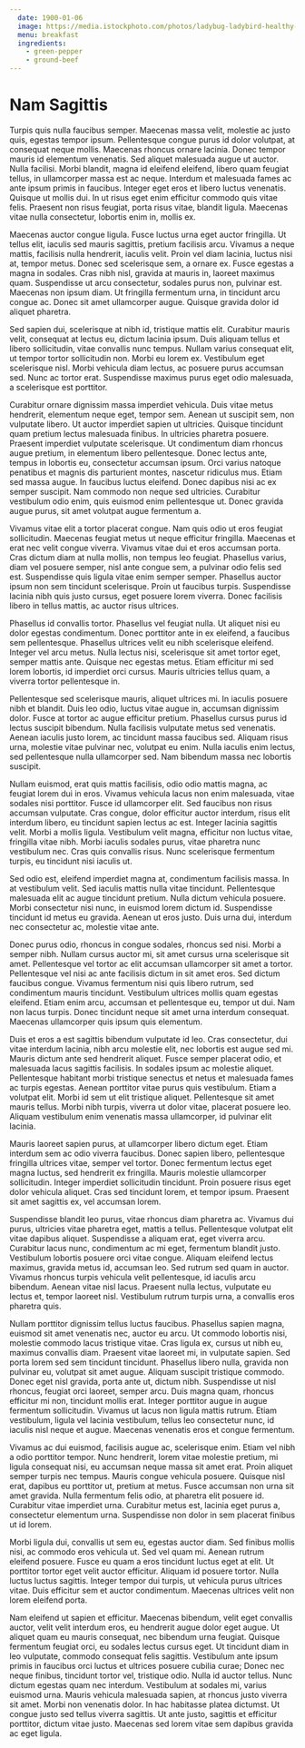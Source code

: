 ```yaml
---
  date: 1900-01-06
  image: https://media.istockphoto.com/photos/ladybug-ladybird-healthy-lunch-box-fun-food-art-for-kids-picture-id625812272?k=6&m=625812272&s=170667a&w=0&h=39qvvPZTC3G_3Wb5bJUuzitsnky8AdyInbM5ir0kOtY=
  menu: breakfast
  ingredients: 
    - green-pepper
    - ground-beef
---
```


# Nam Sagittis
Turpis quis nulla faucibus semper. Maecenas massa velit, molestie ac justo quis, egestas tempor ipsum. Pellentesque congue purus id dolor volutpat, at consequat neque mollis. Maecenas rhoncus ornare lacinia. Donec tempor mauris id elementum venenatis. Sed aliquet malesuada augue ut auctor. Nulla facilisi. Morbi blandit, magna id eleifend eleifend, libero quam feugiat tellus, in ullamcorper massa est ac neque. Interdum et malesuada fames ac ante ipsum primis in faucibus. Integer eget eros et libero luctus venenatis. Quisque ut mollis dui. In ut risus eget enim efficitur commodo quis vitae felis. Praesent non risus feugiat, porta risus vitae, blandit ligula. Maecenas vitae nulla consectetur, lobortis enim in, mollis ex.

Maecenas auctor congue ligula. Fusce luctus urna eget auctor fringilla. Ut tellus elit, iaculis sed mauris sagittis, pretium facilisis arcu. Vivamus a neque mattis, facilisis nulla hendrerit, iaculis velit. Proin vel diam lacinia, luctus nisi at, tempor metus. Donec sed scelerisque sem, a ornare ex. Fusce egestas a magna in sodales. Cras nibh nisl, gravida at mauris in, laoreet maximus quam. Suspendisse ut arcu consectetur, sodales purus non, pulvinar est. Maecenas non ipsum diam. Ut fringilla fermentum urna, in tincidunt arcu congue ac. Donec sit amet ullamcorper augue. Quisque gravida dolor id aliquet pharetra.

Sed sapien dui, scelerisque at nibh id, tristique mattis elit. Curabitur mauris velit, consequat at lectus eu, dictum lacinia ipsum. Duis aliquam tellus et libero sollicitudin, vitae convallis nunc tempus. Nullam varius consequat elit, ut tempor tortor sollicitudin non. Morbi eu lorem ex. Vestibulum eget scelerisque nisl. Morbi vehicula diam lectus, ac posuere purus accumsan sed. Nunc ac tortor erat. Suspendisse maximus purus eget odio malesuada, a scelerisque est porttitor.

Curabitur ornare dignissim massa imperdiet vehicula. Duis vitae metus hendrerit, elementum neque eget, tempor sem. Aenean ut suscipit sem, non vulputate libero. Ut auctor imperdiet sapien ut ultricies. Quisque tincidunt quam pretium lectus malesuada finibus. In ultricies pharetra posuere. Praesent imperdiet vulputate scelerisque. Ut condimentum diam rhoncus augue pretium, in elementum libero pellentesque. Donec lectus ante, tempus in lobortis eu, consectetur accumsan ipsum. Orci varius natoque penatibus et magnis dis parturient montes, nascetur ridiculus mus. Etiam sed massa augue. In faucibus luctus eleifend. Donec dapibus nisi ac ex semper suscipit. Nam commodo non neque sed ultricies. Curabitur vestibulum odio enim, quis euismod enim pellentesque ut. Donec gravida augue purus, sit amet volutpat augue fermentum a.

Vivamus vitae elit a tortor placerat congue. Nam quis odio ut eros feugiat sollicitudin. Maecenas feugiat metus ut neque efficitur fringilla. Maecenas et erat nec velit congue viverra. Vivamus vitae dui et eros accumsan porta. Cras dictum diam at nulla mollis, non tempus leo feugiat. Phasellus varius, diam vel posuere semper, nisl ante congue sem, a pulvinar odio felis sed est. Suspendisse quis ligula vitae enim semper semper. Phasellus auctor ipsum non sem tincidunt scelerisque. Proin ut faucibus turpis. Suspendisse lacinia nibh quis justo cursus, eget posuere lorem viverra. Donec facilisis libero in tellus mattis, ac auctor risus ultrices.

Phasellus id convallis tortor. Phasellus vel feugiat nulla. Ut aliquet nisi eu dolor egestas condimentum. Donec porttitor ante in ex eleifend, a faucibus sem pellentesque. Phasellus ultrices velit eu nibh scelerisque eleifend. Integer vel arcu metus. Nulla lectus nisi, scelerisque sit amet tortor eget, semper mattis ante. Quisque nec egestas metus. Etiam efficitur mi sed lorem lobortis, id imperdiet orci cursus. Mauris ultricies tellus quam, a viverra tortor pellentesque in.

Pellentesque sed scelerisque mauris, aliquet ultrices mi. In iaculis posuere nibh et blandit. Duis leo odio, luctus vitae augue in, accumsan dignissim dolor. Fusce at tortor ac augue efficitur pretium. Phasellus cursus purus id lectus suscipit bibendum. Nulla facilisis vulputate metus sed venenatis. Aenean iaculis justo lorem, ac tincidunt massa faucibus sed. Aliquam risus urna, molestie vitae pulvinar nec, volutpat eu enim. Nulla iaculis enim lectus, sed pellentesque nulla ullamcorper sed. Nam bibendum massa nec lobortis suscipit.

Nullam euismod, erat quis mattis facilisis, odio odio mattis magna, ac feugiat lorem dui in eros. Vivamus vehicula lacus non enim malesuada, vitae sodales nisi porttitor. Fusce id ullamcorper elit. Sed faucibus non risus accumsan vulputate. Cras congue, dolor efficitur auctor interdum, risus elit interdum libero, eu tincidunt sapien lectus ac est. Integer lacinia sagittis velit. Morbi a mollis ligula. Vestibulum velit magna, efficitur non luctus vitae, fringilla vitae nibh. Morbi iaculis sodales purus, vitae pharetra nunc vestibulum nec. Cras quis convallis risus. Nunc scelerisque fermentum turpis, eu tincidunt nisi iaculis ut.

Sed odio est, eleifend imperdiet magna at, condimentum facilisis massa. In at vestibulum velit. Sed iaculis mattis nulla vitae tincidunt. Pellentesque malesuada elit ac augue tincidunt pretium. Nulla dictum vehicula posuere. Morbi consectetur nisi nunc, in euismod lorem dictum id. Suspendisse tincidunt id metus eu gravida. Aenean ut eros justo. Duis urna dui, interdum nec consectetur ac, molestie vitae ante.

Donec purus odio, rhoncus in congue sodales, rhoncus sed nisi. Morbi a semper nibh. Nullam cursus auctor mi, sit amet cursus urna scelerisque sit amet. Pellentesque vel tortor ac elit accumsan ullamcorper sit amet a tortor. Pellentesque vel nisi ac ante facilisis dictum in sit amet eros. Sed dictum faucibus congue. Vivamus fermentum nisi quis libero rutrum, sed condimentum mauris tincidunt. Vestibulum ultrices mollis quam egestas eleifend. Etiam enim arcu, accumsan et pellentesque eu, tempor ut dui. Nam non lacus turpis. Donec tincidunt neque sit amet urna interdum consequat. Maecenas ullamcorper quis ipsum quis elementum.

Duis et eros a est sagittis bibendum vulputate id leo. Cras consectetur, dui vitae interdum lacinia, nibh arcu molestie elit, nec lobortis est augue sed mi. Mauris dictum ante sed hendrerit aliquet. Fusce semper placerat odio, et malesuada lacus sagittis facilisis. In sodales ipsum ac molestie aliquet. Pellentesque habitant morbi tristique senectus et netus et malesuada fames ac turpis egestas. Aenean porttitor vitae purus quis vestibulum. Etiam a volutpat elit. Morbi id sem ut elit tristique aliquet. Pellentesque sit amet mauris tellus. Morbi nibh turpis, viverra ut dolor vitae, placerat posuere leo. Aliquam vestibulum enim venenatis massa ullamcorper, id pulvinar elit lacinia.

Mauris laoreet sapien purus, at ullamcorper libero dictum eget. Etiam interdum sem ac odio viverra faucibus. Donec sapien libero, pellentesque fringilla ultrices vitae, semper vel tortor. Donec fermentum lectus eget magna luctus, sed hendrerit ex fringilla. Mauris molestie ullamcorper sollicitudin. Integer imperdiet sollicitudin tincidunt. Proin posuere risus eget dolor vehicula aliquet. Cras sed tincidunt lorem, et tempor ipsum. Praesent sit amet sagittis ex, vel accumsan lorem.

Suspendisse blandit leo purus, vitae rhoncus diam pharetra ac. Vivamus dui purus, ultricies vitae pharetra eget, mattis a tellus. Pellentesque volutpat elit vitae dapibus aliquet. Suspendisse a aliquam erat, eget viverra arcu. Curabitur lacus nunc, condimentum ac mi eget, fermentum blandit justo. Vestibulum lobortis posuere orci vitae congue. Aliquam eleifend lectus maximus, gravida metus id, accumsan leo. Sed rutrum sed quam in auctor. Vivamus rhoncus turpis vehicula velit pellentesque, id iaculis arcu bibendum. Aenean vitae nisl lacus. Praesent nulla lectus, vulputate eu lectus et, tempor laoreet nisl. Vestibulum rutrum turpis urna, a convallis eros pharetra quis.

Nullam porttitor dignissim tellus luctus faucibus. Phasellus sapien magna, euismod sit amet venenatis nec, auctor eu arcu. Ut commodo lobortis nisi, molestie commodo lacus tristique vitae. Cras ligula ex, cursus ut nibh eu, maximus convallis diam. Praesent vitae laoreet mi, in vulputate sapien. Sed porta lorem sed sem tincidunt tincidunt. Phasellus libero nulla, gravida non pulvinar eu, volutpat sit amet augue. Aliquam suscipit tristique commodo. Donec eget nisl gravida, porta ante ut, dictum nibh. Suspendisse ut nisl rhoncus, feugiat orci laoreet, semper arcu. Duis magna quam, rhoncus efficitur mi non, tincidunt mollis erat. Integer porttitor augue in augue fermentum sollicitudin. Vivamus ut lacus non ligula mattis rutrum. Etiam vestibulum, ligula vel lacinia vestibulum, tellus leo consectetur nunc, id iaculis nisl neque et augue. Maecenas venenatis eros et congue fermentum.

Vivamus ac dui euismod, facilisis augue ac, scelerisque enim. Etiam vel nibh a odio porttitor tempor. Nunc hendrerit, lorem vitae molestie pretium, mi ligula consequat nisi, eu accumsan neque massa sit amet erat. Proin aliquet semper turpis nec tempus. Mauris congue vehicula posuere. Quisque nisl erat, dapibus eu porttitor ut, pretium at metus. Fusce accumsan non urna sit amet gravida. Nulla fermentum felis odio, at pharetra elit posuere id. Curabitur vitae imperdiet urna. Curabitur metus est, lacinia eget purus a, consectetur elementum urna. Suspendisse non dolor in sem placerat finibus ut id lorem.

Morbi ligula dui, convallis ut sem eu, egestas auctor diam. Sed finibus mollis nisi, ac commodo eros vehicula ut. Sed vel quam mi. Aenean rutrum eleifend posuere. Fusce eu quam a eros tincidunt luctus eget at elit. Ut porttitor tortor eget velit auctor efficitur. Aliquam id posuere tortor. Nulla luctus luctus sagittis. Integer tempor dui turpis, ut vehicula purus ultrices vitae. Duis efficitur sem et auctor condimentum. Maecenas ultrices velit non lorem eleifend porta.

Nam eleifend ut sapien et efficitur. Maecenas bibendum, velit eget convallis auctor, velit velit interdum eros, eu hendrerit augue dolor eget augue. Ut aliquet quam eu mauris consequat, nec bibendum urna feugiat. Quisque fermentum feugiat orci, eu sodales lectus cursus eget. Ut tincidunt diam in leo vulputate, commodo consequat felis sagittis. Vestibulum ante ipsum primis in faucibus orci luctus et ultrices posuere cubilia curae; Donec nec neque finibus, tincidunt tortor vel, tristique odio. Nulla id auctor tellus. Nunc dictum egestas quam nec interdum. Vestibulum at sodales mi, varius euismod urna. Mauris vehicula malesuada sapien, at rhoncus justo viverra sit amet. Morbi non venenatis dolor. In hac habitasse platea dictumst. Ut congue justo sed tellus viverra sagittis. Ut ante justo, sagittis et efficitur porttitor, dictum vitae justo. Maecenas sed lorem vitae sem dapibus gravida ac eget ligula. 